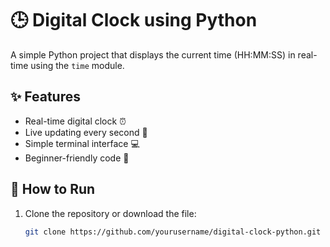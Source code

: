 # 🕒 Digital Clock using Python

A simple Python project that displays the current time (HH:MM:SS) in real-time using the `time` module.

## ✨ Features

- Real-time digital clock ⏰
- Live updating every second 🔁
- Simple terminal interface 💻
- Beginner-friendly code 🧠

## 🚀 How to Run

1. Clone the repository or download the file:
   ```bash
   git clone https://github.com/yourusername/digital-clock-python.git
